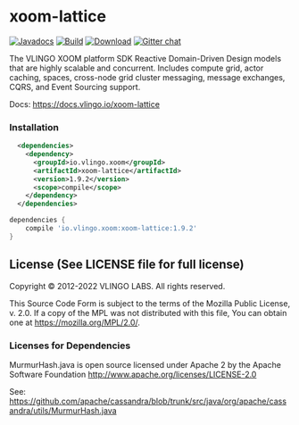 # xoom-lattice

[![Javadocs](http://javadoc.io/badge/io.vlingo.xoom/xoom-lattice.svg?color=brightgreen)](http://javadoc.io/doc/io.vlingo.xoom/xoom-lattice) [![Build](https://github.com/vlingo/xoom-lattice/workflows/Build/badge.svg)](https://github.com/vlingo/xoom-lattice/actions?query=workflow%3ABuild) [![Download](https://img.shields.io/maven-central/v/io.vlingo.xoom/xoom-lattice?label=maven)](https://search.maven.org/artifact/io.vlingo.xoom/xoom-lattice) [![Gitter chat](https://badges.gitter.im/gitterHQ/gitter.png)](https://gitter.im/vlingo-platform-java/lattice)

The VLINGO XOOM platform SDK Reactive Domain-Driven Design models that are highly scalable and concurrent. Includes compute grid, actor caching, spaces, cross-node grid cluster messaging, message exchanges, CQRS, and Event Sourcing support.

Docs: https://docs.vlingo.io/xoom-lattice

### Installation

```xml
  <dependencies>
    <dependency>
      <groupId>io.vlingo.xoom</groupId>
      <artifactId>xoom-lattice</artifactId>
      <version>1.9.2</version>
      <scope>compile</scope>
    </dependency>
  </dependencies>
```

```gradle
dependencies {
    compile 'io.vlingo.xoom:xoom-lattice:1.9.2'
}
```

License (See LICENSE file for full license)
-------------------------------------------
Copyright © 2012-2022 VLINGO LABS. All rights reserved.

This Source Code Form is subject to the terms of the
Mozilla Public License, v. 2.0. If a copy of the MPL
was not distributed with this file, You can obtain
one at https://mozilla.org/MPL/2.0/.


### Licenses for Dependencies

MurmurHash.java is open source licensed under Apache 2 by the Apache Software Foundation
http://www.apache.org/licenses/LICENSE-2.0

See: https://github.com/apache/cassandra/blob/trunk/src/java/org/apache/cassandra/utils/MurmurHash.java
